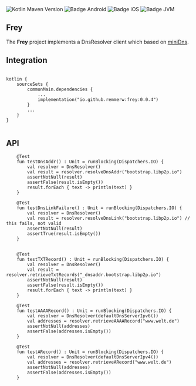 <div>
    <div>
        <img src="https://img.shields.io/maven-central/v/io.github.remmerw/frey" alt="Kotlin Maven Version" />
        <img src="https://img.shields.io/badge/Platform-Android-brightgreen.svg?logo=android" alt="Badge Android" />
        <img src="https://img.shields.io/badge/Platform-iOS%20%2F%20macOS-lightgrey.svg?logo=apple" alt="Badge iOS" />
        <img src="https://img.shields.io/badge/Platform-JVM-8A2BE2.svg?logo=openjdk" alt="Badge JVM" />
    </div>
</div>

## Frey

The **Frey** project implements a DnsResolver client which based on [miniDns](https://github.com/MiniDNS/minidns).

## Integration

```
    
kotlin {
    sourceSets {
        commonMain.dependencies {
            ...
            implementation("io.github.remmerw:frey:0.0.4")
        }
        ...
    }
}
    
```

## API

```
    @Test
    fun testDnsAddr() : Unit = runBlocking(Dispatchers.IO) {
        val resolver = DnsResolver()
        val result = resolver.resolveDnsAddr("bootstrap.libp2p.io")
        assertNotNull(result)
        assertFalse(result.isEmpty())
        result.forEach { text -> println(text) }
    }

    @Test
    fun testDnsLinkFailure() : Unit = runBlocking(Dispatchers.IO) {
        val resolver = DnsResolver()
        val result = resolver.resolveDnsLink("bootstrap.libp2p.io") // this fails, not valid
        assertNotNull(result)
        assertTrue(result.isEmpty())
    }


    @Test
    fun testTXTRecord() : Unit = runBlocking(Dispatchers.IO) {
        val resolver = DnsResolver()
        val result = resolver.retrieveTxtRecords("_dnsaddr.bootstrap.libp2p.io")
        assertNotNull(result)
        assertFalse(result.isEmpty())
        result.forEach { text -> println(text) }
    }

    @Test
    fun testAAAARecord() : Unit = runBlocking(Dispatchers.IO) {
        val resolver = DnsResolver(defaultDnsServerIpv6())
        val addresses = resolver.retrieveAAAARecord("www.welt.de")
        assertNotNull(addresses)
        assertFalse(addresses.isEmpty())
    }

    @Test
    fun testARecord() : Unit = runBlocking(Dispatchers.IO) {
        val resolver = DnsResolver(defaultDnsServerIpv4())
        val addresses = resolver.retrieveARecord("www.welt.de")
        assertNotNull(addresses)
        assertFalse(addresses.isEmpty())
    }

```


